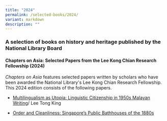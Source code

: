 ```yaml
---
title: "2024"
permalink: /selected-books/2024/
variant: markdown
description: ""
---
```

### A selection of books on history and heritage published by the National Library Board

#### Chapters on Asia: Selected Papers from the Lee Kong Chian Research Fellowship (2024)

<i>Chapters on Asia</i> features selected papers written by scholars who have been awarded the National Library's Lee Kong Chian Research Fellowship. This 2024 edition consists of the following papers.

* [Multilingualism as Utopia: Linguistic Citizenship in 1950s Malayan Writing](/https://biblioasia.nlb.gov.sg/chapters-on-asia-2024/multilingualism-as-utopia/)/ Lee Tong King 

* [Order and Cleanliness: Singapore’s Public Bathhouses of the 1880s](/vol-19/issue-1/apr-jun-2023/public-bathhouses-singapore/)


